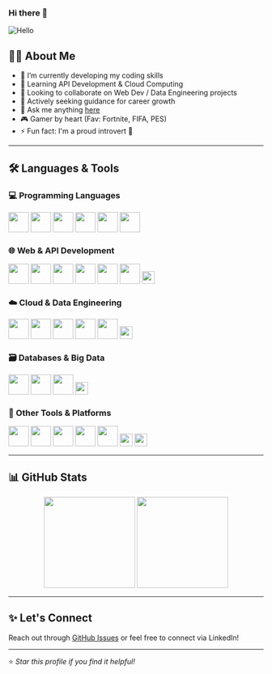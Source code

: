 ### Hi there 👋  
![Hello](https://c.tenor.com/h1dcRYv1HwEAAAAM/hello-hey.gif)

## 👨‍💻 About Me  
- 🔭 I’m currently developing my coding skills  
- 🌱 Learning API Development & Cloud Computing  
- 👯 Looking to collaborate on Web Dev / Data Engineering projects  
- 💼 Actively seeking guidance for career growth  
- 💬 Ask me anything [here](https://github.com/amaansmdM10/amaansmdM10/issues)  
- 🎮 Gamer by heart (Fav: Fortnite, FIFA, PES)  
- ⚡ Fun fact: I'm a proud introvert 🤗

---

## 🛠️ Languages & Tools

### 💻 Programming Languages
<p align="left">
  <img src="https://cdn.jsdelivr.net/gh/devicons/devicon/icons/python/python-original.svg" width="40px" />
  <img src="https://cdn.jsdelivr.net/gh/devicons/devicon/icons/java/java-original.svg" width="40px" />
  <img src="https://cdn.jsdelivr.net/gh/devicons/devicon/icons/javascript/javascript-original.svg" width="40px" />
  <img src="https://cdn.jsdelivr.net/gh/devicons/devicon/icons/go/go-original.svg" width="40px" />
  <img src="https://cdn.jsdelivr.net/gh/devicons/devicon/icons/c/c-original.svg" width="40px" />
  <img src="https://cdn.jsdelivr.net/gh/devicons/devicon/icons/xml/xml-original.svg" width="40px" />
</p>

### 🌐 Web & API Development
<p align="left">
  <img src="https://cdn.jsdelivr.net/gh/devicons/devicon/icons/html5/html5-original.svg" width="40px" />
  <img src="https://cdn.jsdelivr.net/gh/devicons/devicon/icons/css3/css3-original.svg" width="40px" />
  <img src="https://cdn.jsdelivr.net/gh/devicons/devicon/icons/bootstrap/bootstrap-original.svg" width="40px" />
  <img src="https://cdn.jsdelivr.net/gh/devicons/devicon/icons/react/react-original.svg" width="40px" />
  <img src="https://cdn.jsdelivr.net/gh/devicons/devicon/icons/flask/flask-original.svg" width="40px" />
  <img src="https://cdn.jsdelivr.net/gh/devicons/devicon/icons/spring/spring-original.svg" width="40px" />
  <img src="https://img.shields.io/badge/REST%20API-005571?style=for-the-badge&logo=web&logoColor=white" height="25px" />
</p>

### ☁️ Cloud & Data Engineering
<p align="left">
  <img src="https://cdn.jsdelivr.net/gh/devicons/devicon/icons/amazonwebservices/amazonwebservices-original.svg" width="40px" />
  <img src="https://cdn.jsdelivr.net/gh/devicons/devicon/icons/docker/docker-original.svg" width="40px" />
  <img src="https://cdn.jsdelivr.net/gh/devicons/devicon/icons/apachehadoop/apachehadoop-original.svg" width="40px" />
  <img src="https://cdn.jsdelivr.net/gh/devicons/devicon/icons/apachespark/apachespark-original.svg" width="40px" />
  <img src="https://cdn.jsdelivr.net/gh/devicons/devicon/icons/databricks/databricks-original.svg" width="40px" />
  <img src="https://img.shields.io/badge/Snowflake-29B5E8?style=for-the-badge&logo=snowflake&logoColor=white" height="25px" />
</p>

### 🗃️ Databases & Big Data
<p align="left">
  <img src="https://cdn.jsdelivr.net/gh/devicons/devicon/icons/mysql/mysql-original.svg" width="40px" />
  <img src="https://cdn.jsdelivr.net/gh/devicons/devicon/icons/oracle/oracle-original.svg" width="40px" />
  <img src="https://cdn.jsdelivr.net/gh/devicons/devicon/icons/postgresql/postgresql-original.svg" width="40px" />
  <img src="https://img.shields.io/badge/SQLite-07405E?style=for-the-badge&logo=sqlite&logoColor=white" height="25px" />
</p>

### 🧰 Other Tools & Platforms
<p align="left">
  <img src="https://cdn.jsdelivr.net/gh/devicons/devicon/icons/git/git-original.svg" width="40px" />
  <img src="https://cdn.jsdelivr.net/gh/devicons/devicon/icons/linux/linux-original.svg" width="40px" />
  <img src="https://cdn.jsdelivr.net/gh/devicons/devicon/icons/ubuntu/ubuntu-plain.svg" width="40px" />
  <img src="https://cdn.jsdelivr.net/gh/devicons/devicon/icons/wordpress/wordpress-original.svg" width="40px" />
  <img src="https://cdn.jsdelivr.net/gh/devicons/devicon/icons/arduino/arduino-original.svg" width="40px" />
  <img src="https://img.shields.io/badge/Jira-0052CC?style=for-the-badge&logo=jira&logoColor=white" height="25px" />
  <img src="https://img.shields.io/badge/Tableau-E97627?style=for-the-badge&logo=Tableau&logoColor=white" height="25px" />
</p>

---

## 📊 GitHub Stats  

<p align="center">
  <img src="https://github-readme-stats.vercel.app/api?username=amaansmdM10&show_icons=true&theme=tokyonight&count_private=true" height="180px" />
  <img src="https://github-readme-stats.vercel.app/api/top-langs/?username=amaansmdM10&layout=compact&theme=tokyonight" height="180px"/>
</p>

---

## ✨ Let's Connect  
Reach out through [GitHub Issues](https://github.com/amaansmdM10/amaansmdM10/issues) or feel free to connect via LinkedIn!

---

⭐ *Star this profile if you find it helpful!*  
